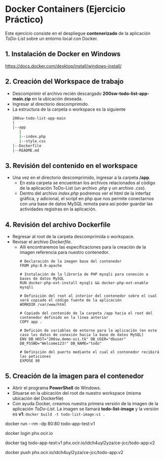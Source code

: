 # Docker Containers (Ejercicio Práctico)
Este ejercicio consiste en el despliegue **contenerizado** de la aplicación *ToDo-List* sobre un entorno local con Docker. 

## 1. Instalación de Docker en Windows
 https://docs.docker.com/desktop/install/windows-install/

## 2. Creación del Workspace de trabajo
- Descomprimir el archivo recién descargado **200sw-todo-list-app-main.zip** en la ubicación deseada.
- Ingresar al directorio descomprimido.
- La estructura de la carpeta o workspace es la siguiente
    ```bash
    200sw-todo-list-app-main
    |
    |--app
       |
       |--index.php
       |--style.css
    |--Dockerfile
    |--README.md
    ```

## 3. Revisión del contenido en el workspace
- Una vez en el directorio descomprimido, ingresar a la carpeta **/app**.
    - En esta carpeta se encuentran los archivos relacionados al código de la aplicación ToDo-List (un archivo *.php* y un archivo *.css*).
    - Dentro del archivo *index.php* podremos ver el html de la interfaz gráfica, y adicional, el script en php que nos permite conectarnos con una base de datos MySQL remota para así poder guardar las actividades registras en la aplicación.

## 4. Revisión del archivo Dockerfile
- Regresar al root de la carpeta descomprimida o workspace.
- Revisar el archivo *Dockerfile*.
    - Allí encontraremos las especificaciones para la creación de la imagen referencia para nuestro contenedor.
        ```
        # Declaración de la imagen base del contenedor 
        FROM php:8.0-apache

        # Instalación de la librería de PHP mysqli para conexión a bases de datos MySQL
        RUN docker-php-ext-install mysqli && docker-php-ext-enable mysqli

        # Definición del root al interior del contenedor sobre el cual será copiado el código fuente de la aplicación
        WORKDIR /var/www/html

        # Copiado del contenido de la carpeta /app hacia el root del contenedor definido en la línea anterior
        COPY app .

        # Defición de variables de entorno para la aplicación (en este caso los datos de conexión hacia la base de datos MySQL)
        ENV DB_HOST="200sw.demo-oci.tk" DB_USER="dbuser" DB_PSSWD="Welcome123!" DB_NAME="todo"

        # Definición del puerto mediante el cual el contenedor recibirá las peticiones
        EXPOSE 80
        ```

## 5. Creación de la imagen para el contenedor
- Abrir el programa **PowerShell** de Windows.
- Situarse en la ubicación del root de nuestro workspace (misma ubicación del Dockerfile)
- Con ayuda Docker, creamos nuestra primera versión de la imagen de la aplicación *ToDo-List*. La imagen se llamará **todo-list-image** y la versión es **v1**:
     `docker build -t todo-list-image:v1 .`

docker run --rm -dp 80:80 todo-app-test:v1

docker login phx.ocir.io

docker tag todo-app-test:v1 phx.ocir.io/idch4uyl2yza/ce-jcc/todo-app:v2

docker push phx.ocir.io/idch4uyl2yza/ce-jcc/todo-app:v2
